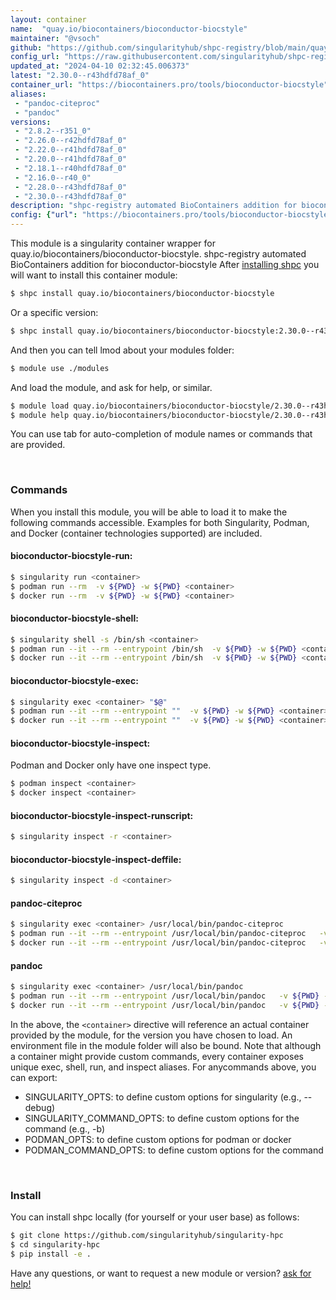 ```yaml
---
layout: container
name:  "quay.io/biocontainers/bioconductor-biocstyle"
maintainer: "@vsoch"
github: "https://github.com/singularityhub/shpc-registry/blob/main/quay.io/biocontainers/bioconductor-biocstyle/container.yaml"
config_url: "https://raw.githubusercontent.com/singularityhub/shpc-registry/main/quay.io/biocontainers/bioconductor-biocstyle/container.yaml"
updated_at: "2024-04-10 02:32:45.006373"
latest: "2.30.0--r43hdfd78af_0"
container_url: "https://biocontainers.pro/tools/bioconductor-biocstyle"
aliases:
 - "pandoc-citeproc"
 - "pandoc"
versions:
 - "2.8.2--r351_0"
 - "2.26.0--r42hdfd78af_0"
 - "2.22.0--r41hdfd78af_0"
 - "2.20.0--r41hdfd78af_0"
 - "2.18.1--r40hdfd78af_0"
 - "2.16.0--r40_0"
 - "2.28.0--r43hdfd78af_0"
 - "2.30.0--r43hdfd78af_0"
description: "shpc-registry automated BioContainers addition for bioconductor-biocstyle"
config: {"url": "https://biocontainers.pro/tools/bioconductor-biocstyle", "maintainer": "@vsoch", "description": "shpc-registry automated BioContainers addition for bioconductor-biocstyle", "latest": {"2.30.0--r43hdfd78af_0": "sha256:0aff3d7bf80819b484aacb1fedc67e4cb77466e2a79b610b3df2a755e7bb3442"}, "tags": {"2.8.2--r351_0": "sha256:91de1ad44045dd5e3dbe52072f58f544f58ae6c2eacda2a148b7360e22ff0d28", "2.26.0--r42hdfd78af_0": "sha256:ed999a43963363b739f0eadb763ba42b7326d56c5302f424aada5d7513f07d11", "2.22.0--r41hdfd78af_0": "sha256:27281d0b23a6c35e976e2b0d2bb250550103a7589c0a1cba4621252f950a7d3e", "2.20.0--r41hdfd78af_0": "sha256:d6ea9af5a166cc41268fdbb7da4af36eced63268be58408a81c89649e5e1d67d", "2.18.1--r40hdfd78af_0": "sha256:0ca9ad198e5b1c18e96fbfcd980f9301df1592570c4b58159f3f9f791fd3faf9", "2.16.0--r40_0": "sha256:5e21ce186f94a445931f8cc5ac474dc684ec7b10963a1da00f8a700107d0eb20", "2.28.0--r43hdfd78af_0": "sha256:d95602e6e8a7c4e1b6a010c05a13dcab8ee887bed52736138d23f76400d97b0a", "2.30.0--r43hdfd78af_0": "sha256:0aff3d7bf80819b484aacb1fedc67e4cb77466e2a79b610b3df2a755e7bb3442"}, "docker": "quay.io/biocontainers/bioconductor-biocstyle", "aliases": {"pandoc-citeproc": "/usr/local/bin/pandoc-citeproc", "pandoc": "/usr/local/bin/pandoc"}}
---
```


This module is a singularity container wrapper for quay.io/biocontainers/bioconductor-biocstyle.
shpc-registry automated BioContainers addition for bioconductor-biocstyle
After [installing shpc](#install) you will want to install this container module:


```bash
$ shpc install quay.io/biocontainers/bioconductor-biocstyle
```

Or a specific version:

```bash
$ shpc install quay.io/biocontainers/bioconductor-biocstyle:2.30.0--r43hdfd78af_0
```

And then you can tell lmod about your modules folder:

```bash
$ module use ./modules
```

And load the module, and ask for help, or similar.

```bash
$ module load quay.io/biocontainers/bioconductor-biocstyle/2.30.0--r43hdfd78af_0
$ module help quay.io/biocontainers/bioconductor-biocstyle/2.30.0--r43hdfd78af_0
```

You can use tab for auto-completion of module names or commands that are provided.

<br>

### Commands

When you install this module, you will be able to load it to make the following commands accessible.
Examples for both Singularity, Podman, and Docker (container technologies supported) are included.

#### bioconductor-biocstyle-run:

```bash
$ singularity run <container>
$ podman run --rm  -v ${PWD} -w ${PWD} <container>
$ docker run --rm  -v ${PWD} -w ${PWD} <container>
```

#### bioconductor-biocstyle-shell:

```bash
$ singularity shell -s /bin/sh <container>
$ podman run --it --rm --entrypoint /bin/sh  -v ${PWD} -w ${PWD} <container>
$ docker run --it --rm --entrypoint /bin/sh  -v ${PWD} -w ${PWD} <container>
```

#### bioconductor-biocstyle-exec:

```bash
$ singularity exec <container> "$@"
$ podman run --it --rm --entrypoint ""  -v ${PWD} -w ${PWD} <container> "$@"
$ docker run --it --rm --entrypoint ""  -v ${PWD} -w ${PWD} <container> "$@"
```

#### bioconductor-biocstyle-inspect:

Podman and Docker only have one inspect type.

```bash
$ podman inspect <container>
$ docker inspect <container>
```

#### bioconductor-biocstyle-inspect-runscript:

```bash
$ singularity inspect -r <container>
```

#### bioconductor-biocstyle-inspect-deffile:

```bash
$ singularity inspect -d <container>
```


#### pandoc-citeproc

```bash
$ singularity exec <container> /usr/local/bin/pandoc-citeproc
$ podman run --it --rm --entrypoint /usr/local/bin/pandoc-citeproc   -v ${PWD} -w ${PWD} <container> -c " $@"
$ docker run --it --rm --entrypoint /usr/local/bin/pandoc-citeproc   -v ${PWD} -w ${PWD} <container> -c " $@"
```


#### pandoc

```bash
$ singularity exec <container> /usr/local/bin/pandoc
$ podman run --it --rm --entrypoint /usr/local/bin/pandoc   -v ${PWD} -w ${PWD} <container> -c " $@"
$ docker run --it --rm --entrypoint /usr/local/bin/pandoc   -v ${PWD} -w ${PWD} <container> -c " $@"
```



In the above, the `<container>` directive will reference an actual container provided
by the module, for the version you have chosen to load. An environment file in the
module folder will also be bound. Note that although a container
might provide custom commands, every container exposes unique exec, shell, run, and
inspect aliases. For anycommands above, you can export:

 - SINGULARITY_OPTS: to define custom options for singularity (e.g., --debug)
 - SINGULARITY_COMMAND_OPTS: to define custom options for the command (e.g., -b)
 - PODMAN_OPTS: to define custom options for podman or docker
 - PODMAN_COMMAND_OPTS: to define custom options for the command

<br>

### Install

You can install shpc locally (for yourself or your user base) as follows:

```bash
$ git clone https://github.com/singularityhub/singularity-hpc
$ cd singularity-hpc
$ pip install -e .
```

Have any questions, or want to request a new module or version? [ask for help!](https://github.com/singularityhub/singularity-hpc/issues)
